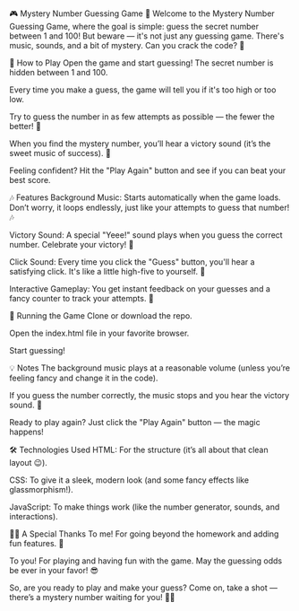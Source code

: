 🎮 Mystery Number Guessing Game 🔮
Welcome to the Mystery Number Guessing Game, where the goal is simple: guess the secret number between 1 and 100! But beware — it's not just any guessing game. There's music, sounds, and a bit of mystery. Can you crack the code? 👀

📜 How to Play
Open the game and start guessing! The secret number is hidden between 1 and 100.

Every time you make a guess, the game will tell you if it's too high or too low.

Try to guess the number in as few attempts as possible — the fewer the better! 🏅

When you find the mystery number, you’ll hear a victory sound (it’s the sweet music of success). 🎉

Feeling confident? Hit the "Play Again" button and see if you can beat your best score.

🎶 Features
Background Music: Starts automatically when the game loads. Don’t worry, it loops endlessly, just like your attempts to guess that number! 🎶

Victory Sound: A special "Yeee!" sound plays when you guess the correct number. Celebrate your victory! 🥳

Click Sound: Every time you click the "Guess" button, you'll hear a satisfying click. It's like a little high-five to yourself. 👏

Interactive Gameplay: You get instant feedback on your guesses and a fancy counter to track your attempts. 🔢

🚀 Running the Game
Clone or download the repo.

Open the index.html file in your favorite browser.

Start guessing!

💡 Notes
The background music plays at a reasonable volume (unless you’re feeling fancy and change it in the code).

If you guess the number correctly, the music stops and you hear the victory sound. 🎵

Ready to play again? Just click the "Play Again" button — the magic happens!

🛠️ Technologies Used
HTML: For the structure (it’s all about that clean layout 😉).

CSS: To give it a sleek, modern look (and some fancy effects like glassmorphism!).

JavaScript: To make things work (like the number generator, sounds, and interactions).

🙋‍♂️ A Special Thanks
To me! For going beyond the homework and adding fun features. 🎉

To you! For playing and having fun with the game. May the guessing odds be ever in your favor! 😎

So, are you ready to play and make your guess? Come on, take a shot — there’s a mystery number waiting for you! 🔢💥

